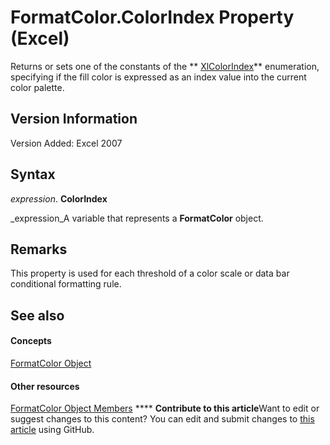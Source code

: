 
# FormatColor.ColorIndex Property (Excel)

Returns or sets one of the constants of the  ** [XlColorIndex](b925578b-d654-61fa-03fa-67631ea8c5d1.md)** enumeration, specifying if the fill color is expressed as an index value into the current color palette.


## Version Information

Version Added: Excel 2007 


## Syntax

 _expression_. **ColorIndex**

 _expression_A variable that represents a  **FormatColor** object.


## Remarks

This property is used for each threshold of a color scale or data bar conditional formatting rule.


## See also


#### Concepts


 [FormatColor Object](b7818b27-8790-ef52-c24e-8edbdcf979f2.md)
#### Other resources


 [FormatColor Object Members](4e3d955c-f9da-e83a-70dc-8ce7efa81cfb.md)
****   **Contribute to this article**Want to edit or suggest changes to this content? You can edit and submit changes to  [this article](https://github.com/jhershey00/VBA_Excel_Test/OpenXMLCon/articles/ac930c75-5440-9a0b-8ef8-b14bc7a8d597.md) using GitHub.

